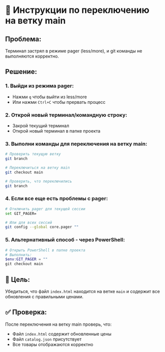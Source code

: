 # 🔄 Инструкции по переключению на ветку main

## Проблема:
Терминал застрял в режиме pager (less/more), и git команды не выполняются корректно.

## Решение:

### 1. Выйди из режима pager:
- Нажми `q` чтобы выйти из less/more
- Или нажми `Ctrl+C` чтобы прервать процесс

### 2. Открой новый терминал/командную строку:
- Закрой текущий терминал
- Открой новый терминал в папке проекта

### 3. Выполни команды для переключения на ветку main:

```bash
# Проверить текущую ветку
git branch

# Переключиться на ветку main
git checkout main

# Проверить, что переключились
git branch
```

### 4. Если все еще есть проблемы с pager:

```bash
# Отключить pager для текущей сессии
set GIT_PAGER=

# Или для всех сессий
git config --global core.pager ""
```

### 5. Альтернативный способ - через PowerShell:

```powershell
# Открыть PowerShell в папке проекта
# Выполнить:
$env:GIT_PAGER = ""
git checkout main
```

## 🎯 Цель:
Убедиться, что файл `index.html` находится на ветке `main` и содержит все обновления с правильными ценами.

## ✅ Проверка:
После переключения на ветку main проверь, что:
- Файл `index.html` содержит обновленные цены
- Файл `catalog.json` присутствует
- Все товары отображаются корректно
